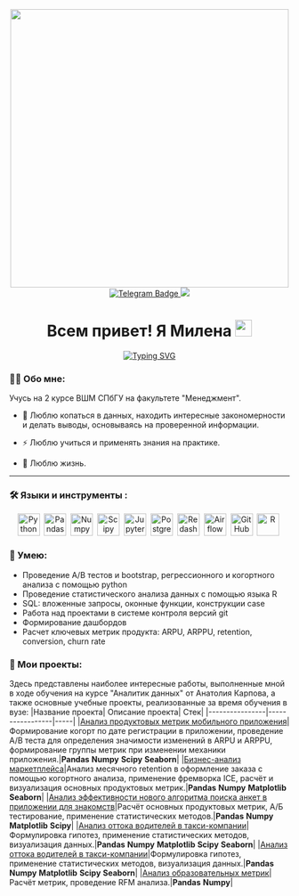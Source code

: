 <div id="header" align="center">
  <img src="https://i.gifer.com/g2K.gif" width='500'/>
</div>
<div id="badges" align="center">
  <a href="https://t.me/milenanigmanova">
  <img src="https://img.shields.io/badge/Telegram-blue?logo=telegram&logoColor=white&style=for-the-badge" alt="Telegram Badge"/>
  </a>
  <a href="https://vk.com/milenanigmanova">
  <img src="https://img.shields.io/badge/VK-blue?logo=VK&logoColor=white&style=for-the-badge"/>
  </a>
</div>
<div align='center'>
<h1>
 Всем привет! Я Милена
  <img src="https://media.giphy.com/media/hvRJCLFzcasrR4ia7z/giphy.gif" width="30px"/>
</h1>
  
[![Typing SVG](https://readme-typing-svg.herokuapp.com?font=Montserrat&size=30&pause=10&color=FFFFFF&width=230&height=50&lines=Data+Analyst+%F0%9F%94%A5)](https://git.io/typing-svg)
</div>

### :man_technologist: Обо мне:
  Учусь на 2 курсе ВШМ СПбГУ на факультете "Менеджмент". 
  
- :telescope: Люблю копаться в данных, находить интересные закономерности и делать выводы, основываясь на проверенной информации.
    
-  :zap: Люблю учиться и применять знания на практике.
    
- :seedling: Люблю жизнь.

---

### :hammer_and_wrench: Языки и инструменты :
<div align='center'>
  <img src="https://img.shields.io/badge/python-white?logo=python&style=for-the-badge" title="Python" alt="Python" height="40"/>&nbsp;
  <img src="https://img.shields.io/badge/pandas-white?logo=pandas&logoColor=blue&style=for-the-badge" title="Pandas" alt="Pandas" height="40"/>&nbsp;
  <img src="https://img.shields.io/badge/numpy-white?logo=numpy&logoColor=blue&style=for-the-badge" title="Numpy" alt="Numpy" height="40"/>&nbsp;
  <img src="https://img.shields.io/badge/Scipy-white?logo=Scipy&logoColor=black&style=for-the-badge" title="Scipy" alt="Scipy" height="40"/>&nbsp;
  <img src="https://img.shields.io/badge/Jupyter_notebook-white?logo=Jupyter&style=for-the-badge" title="Jupyter" alt="Jupyter" height="40"/>&nbsp;
  <img src="https://img.shields.io/badge/PostgreSQL-white?logo=PostgreSQL&s&style=for-the-badge" title="PostgreSQL" alt="PostgreSQL" height="40"/>&nbsp;
  <img src="https://img.shields.io/badge/redash-white?logo=redash&logoColor=black&style=for-the-badge" title="Redash" alt="Redash" height="40"/>&nbsp;
  <img src="https://img.shields.io/badge/Tableau-white?logo=Tableau&s&logoColor=yellow&style=for-the-badge" title="Airflow" alt="Airflow" height="40"/>&nbsp;
  <img src="https://img.shields.io/badge/github-white?logo=github&logoColor=black&style=for-the-badge" title="GitHub" alt="GitHub" height="40"/>&nbsp;
   <img src="https://img.shields.io/badge/R-white?logo=R&s&logoColor=yellow&style=for-the-badge" title="R" alt="R" height="40"/>&nbsp;
</div>

### :metal: Умею:
<ul>
<li>Проведение А/В тестов и bootstrap, регрессионного и когортного анализа с помощью python
<li>Проведение статистического анализа данных с помощью языка R
<li>SQL: вложенные запросы, оконные функции, конструкции case
<li>Работа над проектами в системе контроля версий git
<li>Формирование дашбордов
<li>Расчет ключевых метрик продукта: ARPU, ARPPU, retention, conversion, churn rate

</ul>

### :book: Мои проекты:
Здесь представлены наиболее интересные работы, выполненные мной в ходе обучения на курсе "Аналитик данных" от Анатолия Карпова, а также основные учебные проекты, реализованные за время обучения в вузе:
|Название проекта| Описание проекта| Стек|
|----------------|-----------------|-----|
|[Анализ продуктовых метрик мобильного приложения](https://github.com/milenanigmanova/mobile_app_analysis)|Формирование когорт по дате регистрации в приложении, проведение А/B теста для определения значимости изменений в ARPU и ARPPU, формирование группы метрик при изменении механики приложения.|**Pandas** **Numpy** **Scipy** **Seaborn**|
|[Бизнес-анализ маркетплейса](https://github.com/milenanigmanova/marketplace_analysis)|Анализ месячного retention в оформление заказа с помощью когортного анализа, применение фремворка ICE, расчёт и визуализация основных продуктовых метрик.|**Pandas** **Numpy** **Matplotlib** **Seaborn**|
|[Анализ эффективности нового алгоритма поиска анкет в приложении для знакомств](https://github.com/milenanigmanova/effectiveness_algorithm_analysis)|Расчёт основных продуктовых метрик, А/Б тестирование, применение статистических методов.|**Pandas** **Numpy** **Matplotlib** **Scipy**|
|[Анализ оттока водителей в такси-компании](https://github.com/milenanigmanova/churn_taxi_company)|Формулировка гипотез, применение статистических методов, визуализация данных.|**Pandas** **Numpy** **Matplotlib** **Scipy** **Seaborn**|
|[Анализ оттока водителей в такси-компании](https://github.com/milenanigmanova/churn_taxi_company)|Формулировка гипотез, применение статистических методов, визуализация данных.|**Pandas** **Numpy** **Matplotlib** **Scipy** **Seaborn**|
|[Анализ образовательных метрик](https://github.com/milenanigmanova/education_analysis)|Расчёт метрик, проведение RFM анализа.|**Pandas** **Numpy**|
